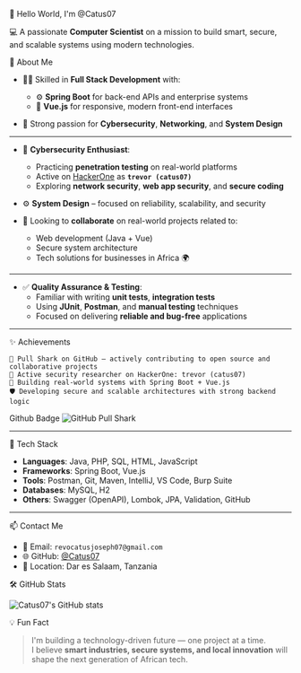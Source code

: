 👋 Hello World, I'm @Catus07

💻 A passionate **Computer Scientist** on a mission to build smart, secure, and scalable systems using modern technologies.

🚀 About Me

- 👨‍💻 Skilled in **Full Stack Development** with:
  - ⚙️ **Spring Boot** for back-end APIs and enterprise systems  
  - 🎨 **Vue.js** for responsive, modern front-end interfaces

- 🔐 Strong passion for **Cybersecurity**, **Networking**, and **System Design**

---
- 🔐 **Cybersecurity Enthusiast**:
  - Practicing **penetration testing** on real-world platforms  
  - Active on [HackerOne](https://hackerone.com/) as **`trevor (catus07)`**  
  - Exploring **network security**, **web app security**, and **secure coding**

- ⚙️ **System Design** – focused on reliability, scalability, and security

- 🤝 Looking to **collaborate** on real-world projects related to:
  - Web development (Java + Vue)
  - Secure system architecture
  - Tech solutions for businesses in Africa 🌍


---

- ✅ **Quality Assurance & Testing**:
  - Familiar with writing **unit tests**, **integration tests**
  - Using **JUnit**, **Postman**, and **manual testing** techniques
  - Focused on delivering **reliable and bug-free** applications

---    
✨ Achievements

    🦈 Pull Shark on GitHub — actively contributing to open source and collaborative projects
    👾 Active security researcher on HackerOne: trevor (catus07)
    💪 Building real-world systems with Spring Boot + Vue.js
    🛡️ Developing secure and scalable architectures with strong backend logic
    
Github Badge
![GitHub Pull Shark](https://img.shields.io/badge/Pull%20Shark-%F0%9F%A6%88-blue?style=for-the-badge)


---
 🧰 Tech Stack

- **Languages**: Java, PHP, SQL, HTML, JavaScript  
- **Frameworks**: Spring Boot, Vue.js  
- **Tools**: Postman, Git, Maven, IntelliJ, VS Code, Burp Suite  
- **Databases**: MySQL, H2  
- **Others**: Swagger (OpenAPI), Lombok, JPA, Validation, GitHub

---

📫 Contact Me

- 📧 Email: `revocatusjoseph07@gmail.com`  
- 🌐 GitHub: [@Catus07](https://github.com/Catus07)  
- 📍 Location: Dar es Salaam, Tanzania

 🛠️ GitHub Stats

![Catus07's GitHub stats](https://github-readme-stats.vercel.app/api?username=Catus07&show_icons=true&theme=radical)


 💡 Fun Fact

> I'm building a technology-driven future — one project at a time.  
> I believe **smart industries, secure systems, and local innovation** will shape the next generation of African tech.
